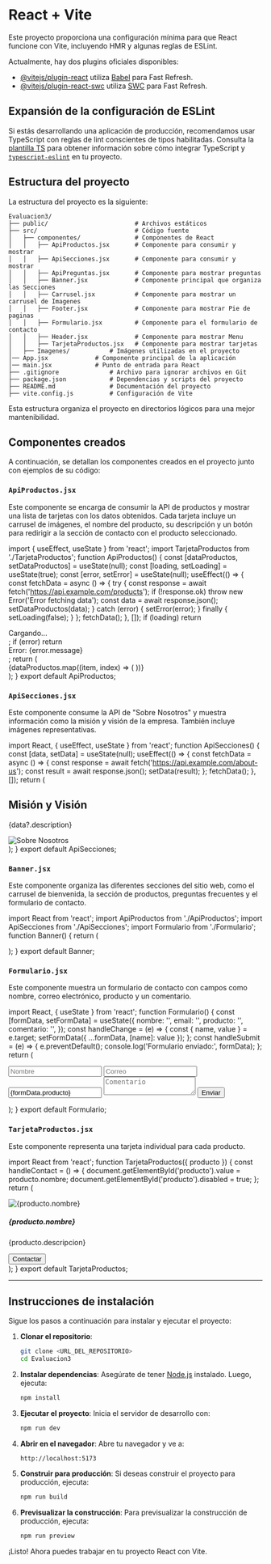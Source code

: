 # React + Vite

Este proyecto proporciona una configuración mínima para que React funcione con Vite, incluyendo HMR y algunas reglas de ESLint.

Actualmente, hay dos plugins oficiales disponibles:

- [@vitejs/plugin-react](https://github.com/vitejs/vite-plugin-react/blob/main/packages/plugin-react) utiliza [Babel](https://babeljs.io/) para Fast Refresh.
- [@vitejs/plugin-react-swc](https://github.com/vitejs/vite-plugin-react/blob/main/packages/plugin-react-swc) utiliza [SWC](https://swc.rs/) para Fast Refresh.

## Expansión de la configuración de ESLint

Si estás desarrollando una aplicación de producción, recomendamos usar TypeScript con reglas de lint conscientes de tipos habilitadas. Consulta la [plantilla TS](https://github.com/vitejs/vite/tree/main/packages/create-vite/template-react-ts) para obtener información sobre cómo integrar TypeScript y [`typescript-eslint`](https://typescript-eslint.io) en tu proyecto.

## Estructura del proyecto

La estructura del proyecto es la siguiente:

```
Evaluacion3/
├── public/                        # Archivos estáticos
├── src/                           # Código fuente
│   ├── componentes/               # Componentes de React
│   │   ├── ApiProductos.jsx       # Componente para consumir y mostrar 
│   │   ├── ApiSecciones.jsx       # Componente para consumir y mostrar 
│   │   ├── ApiPreguntas.jsx       # Componente para mostrar preguntas 
│   │   ├── Banner.jsx             # Componente principal que organiza las Secciones
│   │   ├── Carrusel.jsx           # Componente para mostrar un carrusel de Imagenes
│   │   ├── Footer.jsx             # Componente para mostrar Pie de paginas 
│   │   ├── Formulario.jsx         # Componente para el formulario de contacto
│   │   ├── Header.jsx             # Componente para mostrar Menu 
│   │   ├── TarjetaProductos.jsx   # Componente para mostrar tarjetas 
│   ├── Imagenes/           # Imágenes utilizadas en el proyecto
│── App.jsx             # Componente principal de la aplicación
│── main.jsx            # Punto de entrada para React
├── .gitignore              # Archivo para ignorar archivos en Git
├── package.json            # Dependencias y scripts del proyecto
├── README.md               # Documentación del proyecto
├── vite.config.js          # Configuración de Vite
```

Esta estructura organiza el proyecto en directorios lógicos para una mejor mantenibilidad.

## Componentes creados

A continuación, se detallan los componentes creados en el proyecto junto con ejemplos de su código:

### `ApiProductos.jsx`
Este componente se encarga de consumir la API de productos y mostrar una lista de tarjetas con los datos obtenidos. Cada tarjeta incluye un carrusel de imágenes, el nombre del producto, su descripción y un botón para redirigir a la sección de contacto con el producto seleccionado.



import { useEffect, useState } from 'react';
import TarjetaProductos from './TarjetaProductos';
function ApiProductos() {
  const [dataProductos, setDataProductos] = useState(null);
  const [loading, setLoading] = useState(true);
  const [error, setError] = useState(null);
  useEffect(() => {
    const fetchData = async () => {
      try {
        const response = await fetch('https://api.example.com/products');
        if (!response.ok) throw new Error('Error fetching data');
        const data = await response.json();
        setDataProductos(data);
      } catch (error) {
        setError(error);
      } finally {
        setLoading(false);
      }
    };
    fetchData();
  }, []);
  if (loading) return <div>Cargando...</div>;
  if (error) return <div>Error: {error.message}</div>;
  return (
    <div className="container">
      <div className="row">
        {dataProductos.map((item, index) => (
          <TarjetaProductos key={index} producto={item} />
        ))}
      </div>
    </div>
  );
}
export default ApiProductos;



### `ApiSecciones.jsx`
Este componente consume la API de "Sobre Nosotros" y muestra información como la misión y visión de la empresa. También incluye imágenes representativas.


import React, { useEffect, useState } from 'react';
function ApiSecciones() {
  const [data, setData] = useState(null);
  useEffect(() => {
    const fetchData = async () => {
      const response = await fetch('https://api.example.com/about-us');
      const result = await response.json();
      setData(result);
    };
    fetchData();
  }, []);
  return (
    <div className="container">
      <h2>Misión y Visión</h2>
      <p>{data?.description}</p>
      <img src={data?.image} alt="Sobre Nosotros" />
    </div>
  );
}
export default ApiSecciones;


### `Banner.jsx`
Este componente organiza las diferentes secciones del sitio web, como el carrusel de bienvenida, la sección de productos, preguntas frecuentes y el formulario de contacto.

import React from 'react';
import ApiProductos from './ApiProductos';
import ApiSecciones from './ApiSecciones';
import Formulario from './Formulario';
function Banner() {
  return (
    <div>
      <section id="about-us">
        <ApiSecciones />
      </section>
      <section id="products">
        <ApiProductos />
      </section>
      <section id="contact">
        <Formulario />
      </section>
    </div>
  );
}
export default Banner;


### `Formulario.jsx`
Este componente muestra un formulario de contacto con campos como nombre, correo electrónico, producto y un comentario.

import React, { useState } from 'react';
function Formulario() {
  const [formData, setFormData] = useState({
    nombre: '',
    email: '',
    producto: '',
    comentario: '',
  });
  const handleChange = (e) => {
    const { name, value } = e.target;
    setFormData({ ...formData, [name]: value });
  };
  const handleSubmit = (e) => {
    e.preventDefault();
    console.log('Formulario enviado:', formData);
  };
  return (
    <form onSubmit={handleSubmit}>
      <input type="text" name="nombre" placeholder="Nombre" onChange={handleChange} />
      <input type="email" name="email" placeholder="Correo" onChange={handleChange} />
      <input type="text" name="producto" placeholder="Producto" value={formData.producto} readOnly />
      <textarea name="comentario" placeholder="Comentario" onChange={handleChange}></textarea>
      <button type="submit">Enviar</button>
    </form>
  );
}
export default Formulario;


### `TarjetaProductos.jsx`
Este componente representa una tarjeta individual para cada producto.

import React from 'react';
function TarjetaProductos({ producto }) {
  const handleContact = () => {
    document.getElementById('producto').value = producto.nombre;
    document.getElementById('producto').disabled = true;
  };
  return (
    <div className="card">
      <img src={producto.image} alt={producto.nombre} />
      <h5>{producto.nombre}</h5>
      <p>{producto.descripcion}</p>
      <button onClick={handleContact}>Contactar</button>
    </div>
  );
}
export default TarjetaProductos;


----------------------------------------------------------------------------

## Instrucciones de instalación

Sigue los pasos a continuación para instalar y ejecutar el proyecto:

1. **Clonar el repositorio**:
   ```bash
   git clone <URL_DEL_REPOSITORIO>
   cd Evaluacion3
   ```

2. **Instalar dependencias**:
   Asegúrate de tener [Node.js](https://nodejs.org/) instalado. Luego, ejecuta:
   ```bash
   npm install
   ```

3. **Ejecutar el proyecto**:
   Inicia el servidor de desarrollo con:
   ```bash
   npm run dev
   ```

4. **Abrir en el navegador**:
   Abre tu navegador y ve a:
   ```
   http://localhost:5173
   ```

5. **Construir para producción**:
   Si deseas construir el proyecto para producción, ejecuta:
   ```bash
   npm run build
   ```

6. **Previsualizar la construcción**:
   Para previsualizar la construcción de producción, ejecuta:
   ```bash
   npm run preview
   ```

¡Listo! Ahora puedes trabajar en tu proyecto React con Vite.
